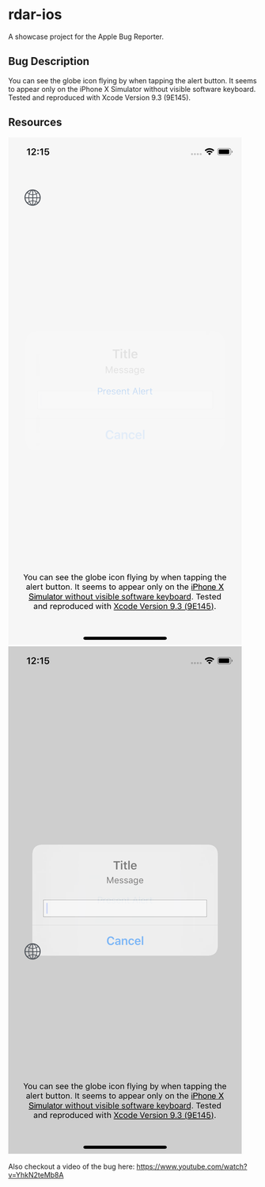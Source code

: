 # rdar-ios
A showcase project for the Apple Bug Reporter.

## Bug Description
You can see the globe icon flying by when tapping the alert button. It seems to appear only on the iPhone X Simulator without visible software keyboard. Tested and reproduced with Xcode Version 9.3 (9E145).

## Resources

![Alt text](/iPhone_X_Globe_Icon_Flyby_1.png?raw=true "iPhone X Globe Icon Flyby 1")
![Alt text](/iPhone_X_Globe_Icon_Flyby_2.png?raw=true "iPhone X Globe Icon Flyby 2")

Also checkout a video of the bug here: https://www.youtube.com/watch?v=YhkN2teMb8A